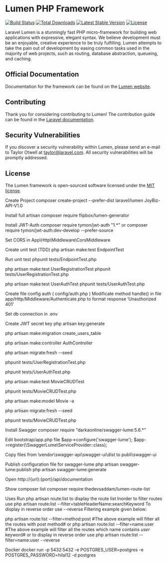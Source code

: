 # Lumen PHP Framework

[![Build Status](https://travis-ci.org/laravel/lumen-framework.svg)](https://travis-ci.org/laravel/lumen-framework)
[![Total Downloads](https://img.shields.io/packagist/dt/laravel/lumen-framework)](https://packagist.org/packages/laravel/lumen-framework)
[![Latest Stable Version](https://img.shields.io/packagist/v/laravel/lumen-framework)](https://packagist.org/packages/laravel/lumen-framework)
[![License](https://img.shields.io/packagist/l/laravel/lumen)](https://packagist.org/packages/laravel/lumen-framework)

Laravel Lumen is a stunningly fast PHP micro-framework for building web applications with expressive, elegant syntax. We believe development must be an enjoyable, creative experience to be truly fulfilling. Lumen attempts to take the pain out of development by easing common tasks used in the majority of web projects, such as routing, database abstraction, queueing, and caching.

## Official Documentation

Documentation for the framework can be found on the [Lumen website](https://lumen.laravel.com/docs).

## Contributing

Thank you for considering contributing to Lumen! The contribution guide can be found in the [Laravel documentation](https://laravel.com/docs/contributions).

## Security Vulnerabilities

If you discover a security vulnerability within Lumen, please send an e-mail to Taylor Otwell at taylor@laravel.com. All security vulnerabilities will be promptly addressed.

## License

The Lumen framework is open-sourced software licensed under the [MIT license](https://opensource.org/licenses/MIT).

Create Project
composer create-project --prefer-dist laravel/lumen JoyBiz-API-V1.0

Install full artisan
composer require flipbox/lumen-generator

Install JWT-Auth
composer require tymon/jwt-auth "1.*"
or
composer require tymon/jwt-auth:dev-develop --prefer-source

Set CORS in App\Http\Middleware\CorsMiddleware

Create unit test (TDD)
php artisan make:test EndpointTest

Run unit test
phpunit tests/EndpointTest.php

php artisan make:test UserRegistrationTest
phpunit tests/UserRegistrationTest.php

php artisan make:test UserAuthTest
phpunit tests/UserAuthTest.php

Create file config auth ( config/auth.php )
Modificate method handle() in file app/Http/Middleware/Authenticate.php to format response ‘Unauthorized 401’

Set db connection in .env

Create JWT secret key
php artisan key:generate

php artisan make:migration create_users_table

php artisan make:controller AuthController

php artisan migrate:fresh --seed

phpunit tests/UserRegistrationTest.php

phpunit tests/UserAuthTest.php

php artisan make:test MovieCRUDTest

phpunit tests/MovieCRUDTest.php

php artisan make:model Movie -a

php artisan migrate:fresh --seed

phpunit tests/MovieCRUDTest.php

Install Swagger
composer require "darkaonline/swagger-lume:5.6.*"

Edit bootstrap/app.php file
$app->configure('swagger-lume');
$app->register(\SwaggerLume\ServiceProvider::class);

Copy files from \vendor\swagger-api\swagger-ui\dist to publi\swagger-ui

Publish configuration file for swagger-lume
php artisan swagger-lume:publish
php artisan swagger-lume:generate

Open http://{url}:{port}/api/documentation

Show composer list
composer require thedevsaddam/lumen-route-list

Uses
Run php artisan route:list to display the route list
Inorder to filter routes use php artisan route:list --filter=tableHeaderName:searchKeyword
To display in reverse order use --reverse
Filtering example given below:

php artisan route:list --filter=method:post
#The above example will filter all the routes with post method#
or
php artisan route:list --filter=name:user
#The above example will filter all the routes which name contains *user* keyword#
or to display in reverse order use
php artisan route:list --filter=name:user --reverse

Docker
docker run -p 5432:5432 -e POSTGRES_USER=postgres -e POSTGRES_PASSWORD=hilal12 -d postgres
